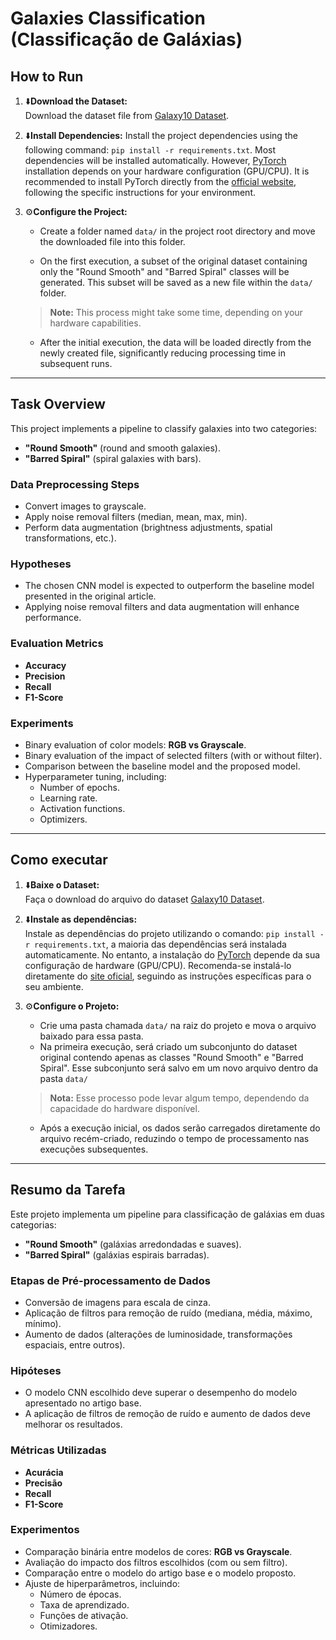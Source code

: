 # Galaxies Classification (Classificação de Galáxias)

## How to Run

1. ⬇️**Download the Dataset:**  
   Download the dataset file from [Galaxy10 Dataset](https://github.com/henrysky/Galaxy10).

2. ⬇️**Install Dependencies:**
   Install the project dependencies using the following command: `pip install -r requirements.txt`. Most dependencies will be installed automatically. However, [PyTorch](https://pytorch.org/) installation depends on your hardware configuration (GPU/CPU). It is recommended to install PyTorch directly from the [official website](https://pytorch.org/get-started/locally/), following the specific instructions for your environment.

3. ⚙️**Configure the Project:**
   - Create a folder named `data/` in the project root directory and move the downloaded file into this folder.

   - On the first execution, a subset of the original dataset containing only the "Round Smooth" and "Barred Spiral" classes will be generated. This subset will be saved as a new file within the `data/` folder.

   > **Note:** This process might take some time, depending on your hardware capabilities.

   - After the initial execution, the data will be loaded directly from the newly created file, significantly reducing processing time in subsequent runs.

---

## Task Overview

This project implements a pipeline to classify galaxies into two categories:

- **"Round Smooth"** (round and smooth galaxies).
- **"Barred Spiral"** (spiral galaxies with bars).

### Data Preprocessing Steps

- Convert images to grayscale.
- Apply noise removal filters (median, mean, max, min).
- Perform data augmentation (brightness adjustments, spatial transformations, etc.).

### Hypotheses

- The chosen CNN model is expected to outperform the baseline model presented in the original article.
- Applying noise removal filters and data augmentation will enhance performance.

### Evaluation Metrics

- **Accuracy**
- **Precision**
- **Recall**
- **F1-Score**

### Experiments

- Binary evaluation of color models: **RGB vs Grayscale**.
- Binary evaluation of the impact of selected filters (with or without filter).
- Comparison between the baseline model and the proposed model.
- Hyperparameter tuning, including:
  - Number of epochs.
  - Learning rate.
  - Activation functions.
  - Optimizers.

---

## Como executar

1. ⬇️**Baixe o Dataset:**  
   Faça o download do arquivo do dataset [Galaxy10 Dataset](https://github.com/henrysky/Galaxy10).

2. ⬇️**Instale as dependências:**  
   Instale as dependências do projeto utilizando o comando: `pip install -r requirements.txt`, a maioria das dependências será instalada automaticamente. No entanto, a instalação do [PyTorch](https://pytorch.org/) depende da sua configuração de hardware (GPU/CPU). Recomenda-se instalá-lo diretamente do [site oficial](https://pytorch.org/get-started/locally/), seguindo as instruções específicas para o seu ambiente.

3. ⚙️**Configure o Projeto:**  
   - Crie uma pasta chamada `data/` na raiz do projeto e mova o arquivo baixado para essa pasta.
   - Na primeira execução, será criado um subconjunto do dataset original contendo apenas as classes "Round Smooth" e "Barred Spiral". Esse subconjunto será salvo em um novo arquivo dentro da pasta `data/`

   > **Nota:** Esse processo pode levar algum tempo, dependendo da capacidade do hardware disponível.

   - Após a execução inicial, os dados serão carregados diretamente do arquivo recém-criado, reduzindo o tempo de processamento nas execuções subsequentes.

---

## Resumo da Tarefa

Este projeto implementa um pipeline para classificação de galáxias em duas categorias:

- **"Round Smooth"** (galáxias arredondadas e suaves).
- **"Barred Spiral"** (galáxias espirais barradas).

### Etapas de Pré-processamento de Dados

- Conversão de imagens para escala de cinza.
- Aplicação de filtros para remoção de ruído (mediana, média, máximo, mínimo).
- Aumento de dados (alterações de luminosidade, transformações espaciais, entre outros).

### Hipóteses

- O modelo CNN escolhido deve superar o desempenho do modelo apresentado no artigo base.
- A aplicação de filtros de remoção de ruído e aumento de dados deve melhorar os resultados.

### Métricas Utilizadas

- **Acurácia**
- **Precisão**
- **Recall**
- **F1-Score**

### Experimentos

- Comparação binária entre modelos de cores: **RGB vs Grayscale**.
- Avaliação do impacto dos filtros escolhidos (com ou sem filtro).
- Comparação entre o modelo do artigo base e o modelo proposto.
- Ajuste de hiperparâmetros, incluindo:
  - Número de épocas.
  - Taxa de aprendizado.
  - Funções de ativação.
  - Otimizadores.
